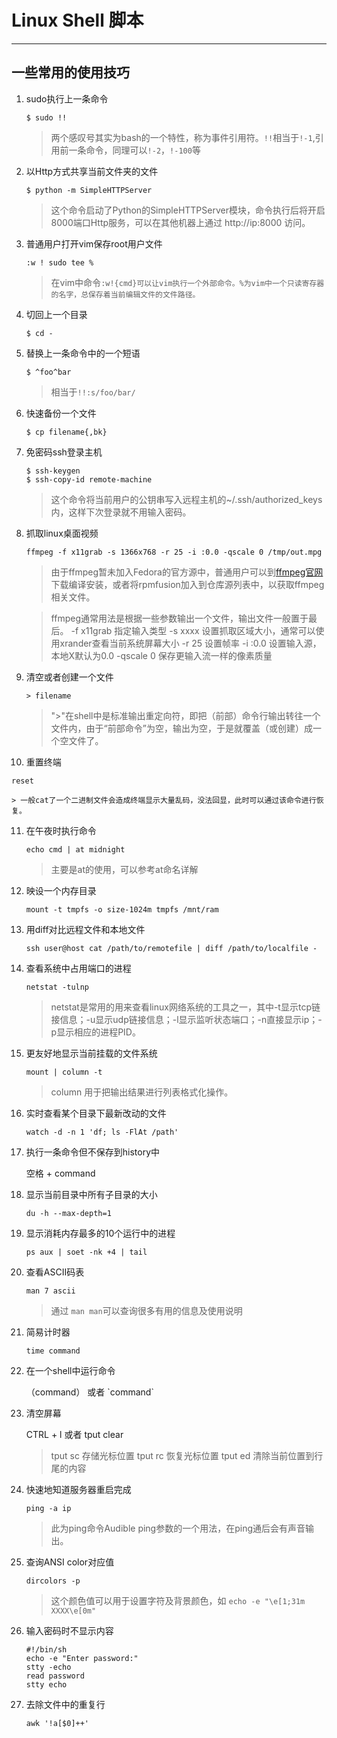 # Linux Shell 脚本

----------
## 一些常用的使用技巧

1. sudo执行上一条命令

    `$ sudo !!`

    > 两个感叹号其实为bash的一个特性，称为事件引用符。`!!`相当于`!-1`,引用前一条命令，同理可以`!-2`，`!-100`等

2. 以Http方式共享当前文件夹的文件

    `$ python -m SimpleHTTPServer`

    > 这个命令启动了Python的SimpleHTTPServer模块，命令执行后将开启8000端口Http服务，可以在其他机器上通过 http://ip:8000 访问。

3. 普通用户打开vim保存root用户文件

    `:w ! sudo tee %`

    > 在vim中命令`:w!{cmd}可以让vim执行一个外部命令。%为vim中一个只读寄存器的名字，总保存着当前编辑文件的文件路径。`

4. 切回上一个目录

    `$ cd -`

5. 替换上一条命令中的一个短语

    `$ ^foo^bar`

    > 相当于`!!:s/foo/bar/`

6. 快速备份一个文件

    `$ cp filename{,bk}`

7. 免密码ssh登录主机

    ```
    $ ssh-keygen
    $ ssh-copy-id remote-machine
    ```

    > 这个命令将当前用户的公钥串写入远程主机的~/.ssh/authorized_keys内，这样下次登录就不用输入密码。

8. 抓取linux桌面视频

    `ffmpeg -f x11grab -s 1366x768 -r 25 -i :0.0 -qscale 0 /tmp/out.mpg`

    > 由于ffmpeg暂未加入Fedora的官方源中，普通用户可以到[ffmpeg官网](/www.ffmpeg.org)下载编译安装，或者将rpmfusion加入到仓库源列表中，以获取ffmpeg相关文件。

    > ffmpeg通常用法是根据一些参数输出一个文件，输出文件一般置于最后。
    > -f x11grab    指定输入类型
    > -s xxxx    设置抓取区域大小，通常可以使用xrander查看当前系统屏幕大小
    > -r 25    设置帧率
    > -i :0.0    设置输入源，本地X默认为0.0
    > -qscale 0    保存更输入流一样的像素质量    

9. 清空或者创建一个文件

    `> filename`

    > "\>"在shell中是标准输出重定向符，即把（前部）命令行输出转往一个文件内，由于“前部命令”为空，输出为空，于是就覆盖（或创建）成一个空文件了。

10. 重置终端

   `reset`

    > 一般cat了一个二进制文件会造成终端显示大量乱码，没法回显，此时可以通过该命令进行恢复。

11. 在午夜时执行命令

    `echo cmd | at midnight`

    > 主要是at的使用，可以参考at命名详解

12. 映设一个内存目录

    `mount -t tmpfs -o size-1024m tmpfs /mnt/ram`

13. 用diff对比远程文件和本地文件

    ```
    ssh user@host cat /path/to/remotefile | diff /path/to/localfile -
    ```

14. 查看系统中占用端口的进程

    `netstat -tulnp`

    > netstat是常用的用来查看linux网络系统的工具之一，其中-t显示tcp链接信息；-u显示udp链接信息；-l显示监听状态端口；-n直接显示ip；-p显示相应的进程PID。

15. 更友好地显示当前挂载的文件系统

      `mount | column -t`

       > column 用于把输出结果进行列表格式化操作。 

16. 实时查看某个目录下最新改动的文件

    `watch -d -n 1 'df; ls -FlAt /path'`

17. 执行一条命令但不保存到history中

    空格 + command

18. 显示当前目录中所有子目录的大小

    `du -h --max-depth=1`

19. 显示消耗内存最多的10个运行中的进程

    `ps aux | soet -nk +4 | tail`

20. 查看ASCII码表

    `man 7 ascii`

    > 通过 `man man`可以查询很多有用的信息及使用说明

21. 简易计时器

    `time command`

22. 在一个shell中运行命令

    （command） 或者 \`command\`

23. 清空屏幕

    CTRL + l  或者 tput clear

    > tput sc 存储光标位置
    > tput rc 恢复光标位置
    > tput ed 清除当前位置到行尾的内容

24. 快速地知道服务器重启完成

    `ping -a ip`

    > 此为ping命令Audible ping参数的一个用法，在ping通后会有声音输出。

25. 查询ANSI color对应值

    `dircolors -p`

    > 这个颜色值可以用于设置字符及背景颜色，如 `echo -e "\e[1;31m XXXX\e[0m"`

26. 输入密码时不显示内容

    ```
    #!/bin/sh
    echo -e "Enter password:"
    stty -echo
    read password
    stty echo
    ```

27. 去除文件中的重复行

    `awk '!a[$0]++'`















